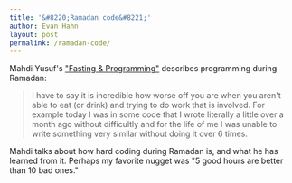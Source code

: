 ```yaml
---
title: '&#8220;Ramadan code&#8221;'
author: Evan Hahn
layout: post
permalink: /ramadan-code/
---
```

Mahdi Yusuf's ["Fasting & Programming"](http://www.mahdiyusuf.com/post/28530166837/fasting-programming) describes programming during Ramadan:

> I have to say it is incredible how worse off you are when you aren't able to eat (or drink) and trying to do work that is involved. For example today I was in some code that I wrote literally a little over a month ago without difficultly and for the life of me I was unable to write something very similar without doing it over 6 times.

Mahdi talks about how hard coding during Ramadan is, and what he has learned from it. Perhaps my favorite nugget was "5 good hours are better than 10 bad ones."
